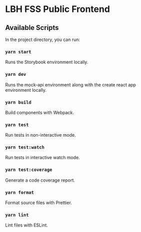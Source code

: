 # LBH FSS Public Frontend

## Available Scripts

In the project directory, you can run:

### `yarn start`

Runs the Storybook environment locally.

### `yarn dev`

Runs the mock-api environment along with the create react app environment locally.

### `yarn build`

Build components with Webpack.

### `yarn test`

Run tests in non-interactive mode.

### `yarn test:watch`

Run tests in interactive watch mode.

### `yarn test:coverage`

Generate a code coverage report.

### `yarn format`

Format source files with Prettier.

### `yarn lint`

Lint files with ESLint.
